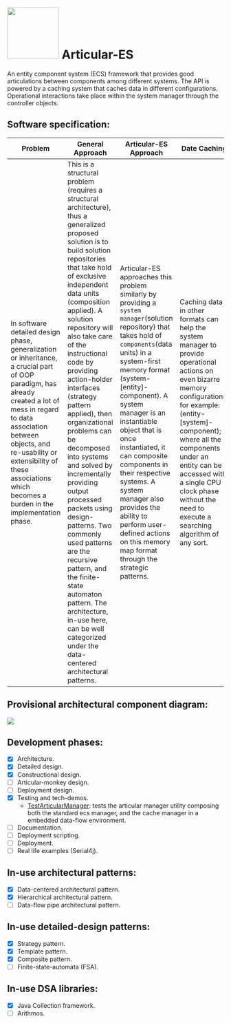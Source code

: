 # <img src="https://github.com/Software-Hardware-Codesign/Articular-ES/assets/60224159/6d7d9ff3-60f9-476e-85aa-686ca4330b7f" width=120 height=120/> Articular-ES
An entity component system (ECS) framework that provides good articulations between components
among different systems. The API is powered by a caching system that caches data in different
configurations. Operational interactions take place within the system manager through the controller
objects.

## Software specification:

| Problem                                                                                                                                                                                                                                                                                        | General Approach                                                                                                                                                                                                                                                                                                                                                                                                                                                                                                                                                                                                                                                                                                 | Articular-ES Approach                                                                                                                                                                                                                                                                                                                                                                                                                                                            | Date Caching                                                                                                                                                                                                                                                                                                                    | Articular-monkey                                                                                                                                                              | 
|------------------------------------------------------------------------------------------------------------------------------------------------------------------------------------------------------------------------------------------------------------------------------------------------|------------------------------------------------------------------------------------------------------------------------------------------------------------------------------------------------------------------------------------------------------------------------------------------------------------------------------------------------------------------------------------------------------------------------------------------------------------------------------------------------------------------------------------------------------------------------------------------------------------------------------------------------------------------------------------------------------------------|----------------------------------------------------------------------------------------------------------------------------------------------------------------------------------------------------------------------------------------------------------------------------------------------------------------------------------------------------------------------------------------------------------------------------------------------------------------------------------|---------------------------------------------------------------------------------------------------------------------------------------------------------------------------------------------------------------------------------------------------------------------------------------------------------------------------------|-------------------------------------------------------------------------------------------------------------------------------------------------------------------------------|
| In software detailed design phase, generalization or inheritance, a crucial part of OOP paradigm, has already created a lot of mess in regard to data association between objects, and re-usability or extensibility of these associations which becomes a burden in the implementation phase. | This is a structural problem (requires a structural architecture), thus a generalized proposed solution is to build solution repositories that take hold of exclusive independent data units (composition applied). A solution repository will also take care of the instructional code by providing action-holder interfaces (strategy pattern applied), then organizational problems can be decomposed into systems and solved by incrementally providing output processed packets using design-patterns. Two commonly used patterns are the recursive pattern, and the finite-state automaton pattern. The architecture, in-use here, can be well categorized under the data-centered architectural patterns. | Articular-ES approaches this problem similarly by providing a `system manager`(solution repository) that takes hold of `components`(data units) in a system-first memory format (system-[entity]-component). A system manager is an instantiable object that is once instantiated, it can composite components in their respective systems. A system manager also provides the ability to perform user-defined actions on this memory map format through the strategic patterns. | Caching data in other formats can help the system manager to provide operational actions on even bizarre memory configurations, for example: (entity-[system]-component); where all the components under an entity can be accessed with a single CPU clock phase without the need to execute a searching algorithm of any sort. | Articular-ES is a generalized architectural API. Specializations can be implemented easily bearing in mind the pros and weaknesses. Articular-monkey is a WIP specialization. |

## Provisional architectural component diagram:
<img src="https://github.com/Software-Hardware-Codesign/Articular-ES/blob/master/.assets/component-interface-design.svg"/>

## Development phases: 
- [x] Architecture.
- [x] Detailed design.
- [x] Constructional design.
- [ ] Articular-monkey design.
- [ ] Deployment design.
- [x] Testing and tech-demos.
    * [TestArticularManager](https://github.com/Software-Hardware-Codesign/Articular-ES/blob/master/articular-examples/src/main/java/articular/example/TestArticularManager.java): tests the articular manager utility composing both the standard ecs manager, and the cache manager in a embedded data-flow environment.  
- [ ] Documentation.
- [ ] Deployment scripting.
- [ ] Deployment.
- [ ] Real life examples (Serial4j).

## In-use architectural patterns: 
- [x] Data-centered architectural pattern.
- [x] Hierarchical architectural pattern.
- [ ] Data-flow pipe architectural pattern.

## In-use detailed-design patterns:
- [x] Strategy pattern.
- [x] Template pattern.
- [x] Composite pattern.
- [ ] Finite-state-automata (FSA).

## In-use DSA libraries: 
- [x] Java Collection framework.
- [ ] Arithmos.
